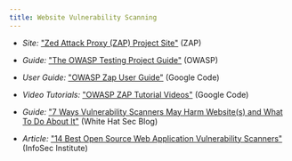 ```yaml
---
title: Website Vulnerability Scanning
---
```


  * *Site:* ["Zed Attack Proxy (ZAP) Project Site"](https://www.zaproxy.org/) (ZAP)
  
  * *Guide:* ["The OWASP Testing Project Guide"](https://www.owasp.org/index.php/OWASP_Testing_Guide_v4_Table_of_Contents) (OWASP)

  * *User Guide:* ["OWASP Zap User Guide"](https://code.google.com/p/zaproxy/wiki/HelpIntro) (Google Code)

  * *Video Tutorials:* ["OWASP ZAP Tutorial Videos"](https://code.google.com/p/zaproxy/wiki/Videos) (Google Code)

  * *Guide:* ["7 Ways Vulnerability Scanners May Harm Website(s) and What To Do About It"](https://blog.whitehatsec.com/7-ways-vulnerability-scanners-may-harm-websites-and-what-to-do-about-it/) (White Hat Sec Blog)

  * *Article:* ["14 Best Open Source Web Application Vulnerability Scanners"](http://resources.infosecinstitute.com/14-popular-web-application-vulnerability-scanners/) (InfoSec Institute)

